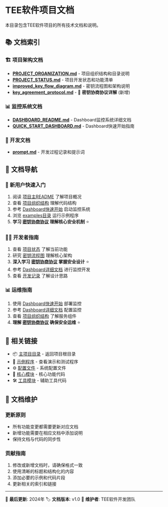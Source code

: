 # TEE软件项目文档

本目录包含TEE软件项目的所有技术文档和说明。

## 📚 文档索引

### 🏗️ 项目架构文档

- **[PROJECT_ORGANIZATION.md](PROJECT_ORGANIZATION.md)** - 项目组织结构和目录说明
- **[PROJECT_STATUS.md](PROJECT_STATUS.md)** - 项目开发状态和功能清单
- **[improved_key_flow_diagram.md](improved_key_flow_diagram.md)** - 密钥流程图和架构说明
- **[key_agreement_protocol.md](key_agreement_protocol.md)** - 🔐 **密钥协商协议详解** (新增)

### 📊 监控系统文档

- **[DASHBOARD_README.md](DASHBOARD_README.md)** - Dashboard监控系统详细文档
- **[QUICK_START_DASHBOARD.md](QUICK_START_DASHBOARD.md)** - Dashboard快速开始指南

### 🔧 开发文档

- **[prompt.md](prompt.md)** - 开发过程记录和提示词

## 📖 文档导航

### 🚀 新用户快速入门

1. 阅读 [项目主README](../README.md) 了解项目概况
2. 查看 [项目组织结构](PROJECT_ORGANIZATION.md) 理解代码结构
3. 参考 [Dashboard快速开始](QUICK_START_DASHBOARD.md) 启动监控系统
4. 浏览 [examples目录](../examples/README.md) 运行示例程序
5. **学习 [密钥协商协议](key_agreement_protocol.md) 理解核心安全机制** ⭐

### 👨‍💻 开发者指南

1. 查看 [项目状态](PROJECT_STATUS.md) 了解当前功能
2. 研究 [密钥流程图](improved_key_flow_diagram.md) 理解核心架构
3. **深入学习 [密钥协商协议](key_agreement_protocol.md) 掌握安全设计** ⭐
4. 参考 [Dashboard详细文档](DASHBOARD_README.md) 进行监控开发
5. 查看 [开发记录](prompt.md) 了解设计思路

### 📊 运维指南

1. 使用 [Dashboard快速开始](QUICK_START_DASHBOARD.md) 部署监控
2. 参考 [Dashboard详细文档](DASHBOARD_README.md) 配置监控
3. 查看 [项目组织结构](PROJECT_ORGANIZATION.md) 了解服务组件
4. **理解 [密钥协商协议](key_agreement_protocol.md) 确保安全运维** ⭐

## 🔗 相关链接

- 📦 [主项目目录](../) - 返回项目根目录
- 🎯 [示例程序](../examples/) - 查看演示和测试程序
- ⚙️ [配置文件](../config/) - 系统配置文件
- 🔧 [核心模块](../core/) - 核心功能代码
- 🛠️ [工具模块](../utils/) - 辅助工具代码

## 📝 文档维护

### 更新原则

- 所有功能变更都需要更新对应文档
- 新增功能需要在相应文档中添加说明
- 保持文档与代码的同步性

### 贡献指南

1. 修改或新增文档时，请确保格式一致
2. 使用清晰的标题和结构化的内容
3. 添加必要的示例和代码片段
4. 更新相关的索引和链接

---

📅 **最后更新**: 2024年
🏷️ **文档版本**: v1.0
👥 **维护者**: TEE软件开发团队
